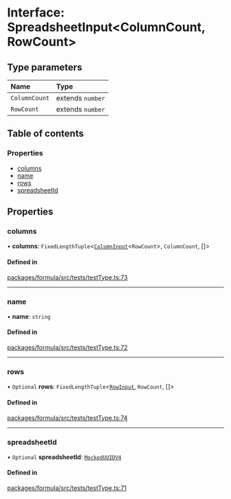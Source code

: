 # Interface: SpreadsheetInput<ColumnCount, RowCount\>

## Type parameters

| Name          | Type             |
| :------------ | :--------------- |
| `ColumnCount` | extends `number` |
| `RowCount`    | extends `number` |

## Table of contents

### Properties

- [columns](SpreadsheetInput.md#columns)
- [name](SpreadsheetInput.md#name)
- [rows](SpreadsheetInput.md#rows)
- [spreadsheetId](SpreadsheetInput.md#spreadsheetid)

## Properties

### <a id="columns" name="columns"></a> columns

• **columns**: `FixedLengthTuple`<[`ColumnInput`](ColumnInput.md)<`RowCount`\>, `ColumnCount`, []\>

#### Defined in

[packages/formula/src/tests/testType.ts:73](https://github.com/mashcard/mashcard/blob/main/packages/formula/src/tests/testType.ts#L73)

---

### <a id="name" name="name"></a> name

• **name**: `string`

#### Defined in

[packages/formula/src/tests/testType.ts:72](https://github.com/mashcard/mashcard/blob/main/packages/formula/src/tests/testType.ts#L72)

---

### <a id="rows" name="rows"></a> rows

• `Optional` **rows**: `FixedLengthTuple`<[`RowInput`](RowInput.md), `RowCount`, []\>

#### Defined in

[packages/formula/src/tests/testType.ts:74](https://github.com/mashcard/mashcard/blob/main/packages/formula/src/tests/testType.ts#L74)

---

### <a id="spreadsheetid" name="spreadsheetid"></a> spreadsheetId

• `Optional` **spreadsheetId**: [`MockedUUIDV4`](../README.md#mockeduuidv4)

#### Defined in

[packages/formula/src/tests/testType.ts:71](https://github.com/mashcard/mashcard/blob/main/packages/formula/src/tests/testType.ts#L71)
